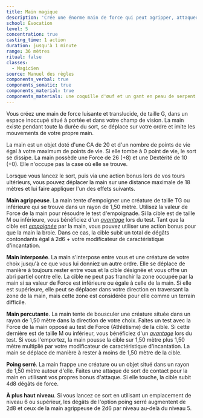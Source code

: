 ```yaml
---
title: Main magique
description: 'Crée une énorme main de force qui peut agripper, attaquer, s''interposer, etc.'
school: Évocation
level: 5
concentration: true
casting_time: 1 action
duration: jusqu'à 1 minute
range: 36 mètres
ritual: false
classes:
  - Magicien
source: Manuel des règles
components_verbal: true
components_somatic: true
components_material: true
components_materials: une coquille d'œuf et un gant en peau de serpent
---
```

Vous créez une main de force luisante et translucide, de taille G, dans un espace inoccupé situé à portée et dans votre champ de vision. La main existe pendant toute la durée du sort, se déplace sur votre ordre et imite les mouvements de votre propre main.

La main est un objet doté d'une CA de 20 et d'un nombre de points de vie égal à votre maximum de points de vie. Si elle tombe à 0 point de vie, le sort se dissipe. La main possède une Force de 26 (+8) et une Dextérité de 10 (+0). Elle n'occupe pas la case où elle se trouve.

Lorsque vous lancez le sort, puis via une action bonus lors de vos tours ultérieurs, vous pouvez déplacer la main sur une distance maximale de 18 mètres et lui faire appliquer l'un des effets suivants.

**Main agrippeuse**. La main tente d'empoigner une créature de taille TG ou inférieure qui se trouve dans un rayon de 1,50 mètre. Utilisez la valeur de Force de la main pour résoudre le test d'empoignade. Si la cible est de taille M ou inférieure, vous bénéficiez d'un [_avantage_](/utiliser-les-caracteristiques/#avantage-et-desavantage) lors du test. Tant que la cible est [_empoignée_](/gerer-la-sante-du-personnage/#empoigne) par la main, vous pouvez utiliser une action bonus pour que la main la broie. Dans ce cas, la cible subit un total de dégâts contondants égal à 2d6 + votre modificateur de caractéristique d'incantation.

**Main interposée**. La main s'interpose entre vous et une créature de votre choix jusqu'à ce que vous lui donniez un autre ordre. Elle se déplace de manière à toujours rester entre vous et la cible désignée et vous offre un abri partiel contre elle. La cible ne peut pas franchir la zone occupée par la main si sa valeur de Force est inférieure ou égale à celle de la main. Si elle est supérieure, elle peut se déplacer dans votre direction en traversant la zone de la main, mais cette zone est considérée pour elle comme un terrain difficile.

**Main percutante**. La main tente de bousculer une créature située dans un rayon de 1,50 mètre dans la direction de votre choix. Faites un test avec la Force de la main opposé au test de Force (Athlétisme) de la cible. Si cette dernière est de taille M ou inférieur, vous bénéficiez d'un [_avantage_](/utiliser-les-caracteristiques/#avantage-et-desavantage) lors du test. Si vous l'emportez, la main pousse la cible sur 1,50 mètre plus 1,50 mètre multiplié par votre modificateur de caractéristique d'incantation. La main se déplace de manière à rester à moins de 1,50 mètre de la cible.

**Poing serré**. La main frappe une créature ou un objet situé dans un rayon de 1,50 mètre autour d'elle. Faites une attaque de sort de contact pour la main en utilisant vos propres bonus d'attaque. Si elle touche, la cible subit 4d8 dégâts de force.

**À plus haut niveau**. Si vous lancez ce sort en utilisant un emplacement de niveau 6 ou supérieur, les dégâts de l'option poing serré augmentent de 2d8 et ceux de la main agrippeuse de 2d6 par niveau au-delà du niveau  5.
